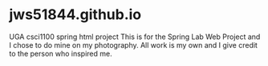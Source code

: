 # jws51844.github.io
UGA csci1100 spring html project
This is for the Spring Lab Web Project and I chose to do mine on my photography. All work is my own and I give credit to the person who inspired me.
